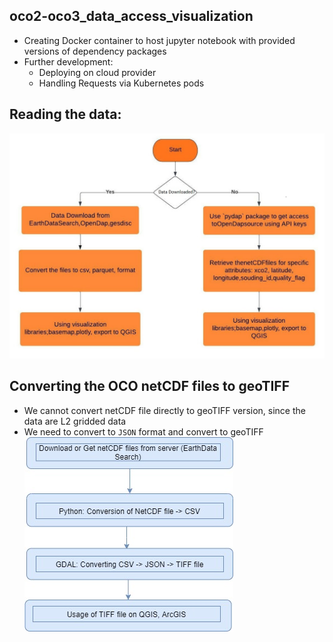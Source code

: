 ## oco2-oco3_data_access_visualization
- Creating Docker container to host jupyter notebook with provided versions of dependency packages
- Further development:
  * Deploying on cloud provider
  * Handling Requests via Kubernetes pods

## Reading the data:
![options](https://github.com/sagarlimbu0/oco2-oco3_data_access_visualization/blob/main/screenshots/data_access_visualization.jpeg)

## Converting the OCO netCDF files to geoTIFF
- We cannot convert netCDF file directly to geoTIFF version, since the data are L2 gridded data
- We need to convert to `JSON` format and convert to geoTIFF
![conv](https://github.com/sagarlimbu0/oco2-oco3_data_access_visualization/blob/main/screenshots/creating_tiff_file.jpg)


